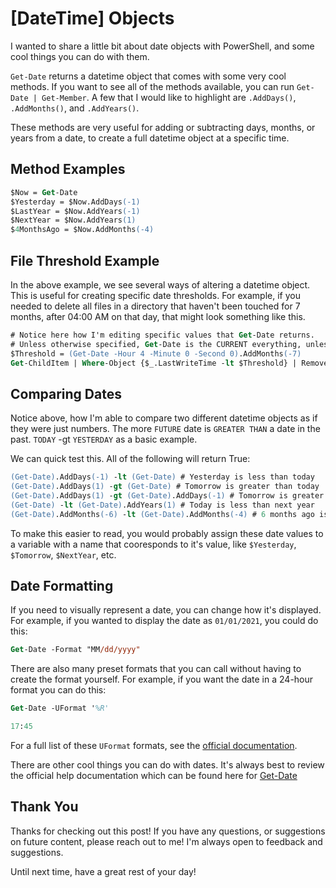 # [DateTime] Objects

I wanted to share a little bit about date objects with PowerShell, and some cool things you can do with them.

`Get-Date` returns a datetime object that comes with some very cool methods. If you want to see all of the methods available, you can run `Get-Date | Get-Member`. A few that I would like to highlight are `.AddDays()`, `.AddMonths()`, and `.AddYears()`.

These methods are very useful for adding or subtracting days, months, or years from a date, to create a full datetime object at a specific time.

## Method Examples

```ps
$Now = Get-Date
$Yesterday = $Now.AddDays(-1)
$LastYear = $Now.AddYears(-1)
$NextYear = $Now.AddYears(1)
$4MonthsAgo = $Now.AddMonths(-4)
```

## File Threshold Example

In the above example, we see several ways of altering a datetime object. This is useful for creating specific date thresholds. For example, if you needed to delete all files in a directory that haven't been touched for 7 months, after 04:00 AM on that day, that might look something like this.

```ps
# Notice here how I'm editing specific values that Get-Date returns.
# Unless otherwise specified, Get-Date is the CURRENT everything, unless I manually overwrite a value.
$Threshold = (Get-Date -Hour 4 -Minute 0 -Second 0).AddMonths(-7)
Get-ChildItem | Where-Object {$_.LastWriteTime -lt $Threshold} | Remove-Item -Force -Recurse
```

## Comparing Dates

Notice above, how I'm able to compare two different datetime objects as if they were just numbers. The more `FUTURE` date is `GREATER THAN` a date in the past. `TODAY` -gt `YESTERDAY` as a basic example.

We can quick test this. All of the following will return True:

```ps
(Get-Date).AddDays(-1) -lt (Get-Date) # Yesterday is less than today
(Get-Date).AddDays(1) -gt (Get-Date) # Tomorrow is greater than today
(Get-Date).AddDays(1) -gt (Get-Date).AddDays(-1) # Tomorrow is greater than yesterday
(Get-Date) -lt (Get-Date).AddYears(1) # Today is less than next year
(Get-Date).AddMonths(-6) -lt (Get-Date).AddMonths(-4) # 6 months ago is less than 4 months ago
```

To make this easier to read, you would probably assign these date values to a variable with a name that cooresponds to it's value, like `$Yesterday`, `$Tomorrow`, `$NextYear`, etc.

## Date Formatting

If you need to visually represent a date, you can change how it's displayed. For example, if you wanted to display the date as `01/01/2021`, you could do this:

```ps
Get-Date -Format "MM/dd/yyyy"
```

There are also many preset formats that you can call without having to create the format yourself. For example, if you want the date in a 24-hour format you can do this:

```ps
Get-Date -UFormat '%R'

17:45
```

For a full list of these `UFormat` formats, see the [official documentation](https://docs.microsoft.com/en-us/powershell/module/microsoft.powershell.utility/get-date?view=powershell-7.2#notes).

There are other cool things you can do with dates. It's always best to review the official help documentation which can be found here for [Get-Date](https://docs.microsoft.com/en-us/powershell/module/microsoft.powershell.utility/get-date?view=powershell-7.2)

## Thank You

Thanks for checking out this post! If you have any questions, or suggestions on future content, please reach out to me! I'm always open to feedback and suggestions.

Until next time, have a great rest of your day!
